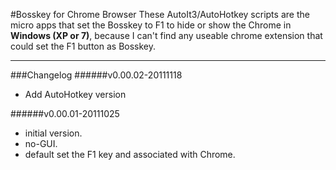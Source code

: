 #Bosskey for Chrome Browser
These AutoIt3/AutoHotkey scripts are the micro apps that set the Bosskey to F1
to hide or show the Chrome in **Windows (XP or 7)**, 
because I can't find any useable chrome extension that could set the F1 button as Bosskey.
***
###Changelog
######v0.00.02-20111118
- Add AutoHotkey version

######v0.00.01-20111025
- initial version.
- no-GUI.
- default set the F1 key and associated with Chrome.
